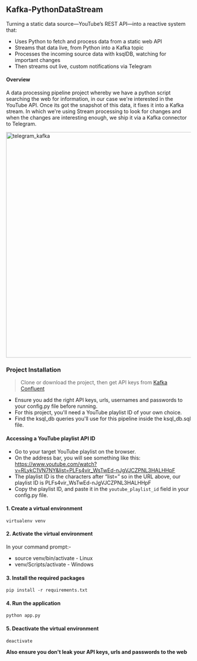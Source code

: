 ## Kafka-PythonDataStream

Turning a static data source—YouTube’s REST API—into a reactive system that:

- Uses Python to fetch and process data from a static web API
- Streams that data live, from Python into a Kafka topic
- Processes the incoming source data with ksqlDB, watching for important changes
- Then streams out live, custom notifications via Telegram

#### Overview
A data processing pipeline project whereby we have a python script searching the web for information, in our case we're interested in the YouTube API. Once its got the snapshot of this data, it fixes it into a Kafka stream. In which we're using Stream processing to look for changes and when the changes are interesting enough, we ship it via a Kafka connector to Telegram.

<img width="616" alt="telegram_kafka" src="https://github.com/Marx-wrld/Kafka-PythonDataStream/assets/105711066/c284264d-26ca-422f-badc-4529a0a716da">


### Project Installation

> Clone or download the project, then get API keys from [Kafka Confluent](https://login.confluent.io/login?state=hKFo2SBOeVdmSjZKbl9aNE04bjdRZGk3V0VieHRLakNqU3Q2YaFupWxvZ2luo3RpZNkgRWFOQlVvTER2QS1OV0Y3TmZ4T0NOSXYzZjFaUnZ4TEijY2lk2SBsMmhPcDBTMHRrU0IwVEZ0dklZZlpaOUVhS0Z2clNjNg&client=l2hOp0S0tkSB0TFtvIYfZZ9EaKFvrSc6&protocol=oauth2&cache=%5Bobject%20Object%5D&redirect_uri=https%3A%2F%2Fconfluent.cloud%2Fauth_callback&redirect_path=%2F&last_org_resource_id_map=%7B%22e1e225b4cdfec4f00cf73f67d4aed929cf92a4af195f0b6ad05d3939626b2d78%22%3A%7B%22org_resource_id%22%3A%223b7b68ba-2a9a-4a70-94b5-e7402dc7f9e7%22%2C%22timestamp%22%3A1708102812057%2C%22is_sso%22%3Afalse%7D%7D&segment_anon_id=eae06838-e73f-4552-8815-5cf380a7c74f&scope=openid%20profile%20email%20offline_access&response_type=code&response_mode=query&nonce=Ylo1VWJheHVQRWlDYkRLUmhiZ3FVVVMuUXNZZ0NlelVjWEc3cEYwRS00Ng%3D%3D&code_challenge=2KG-s8d56DGtcxFO8TZ_C-T3vPItAa2L1227-aDaxM0&code_challenge_method=S256&auth0Client=eyJuYW1lIjoiYXV0aDAtcmVhY3QiLCJ2ZXJzaW9uIjoiMS4xMi4xIn0%3D)

- Ensure you add the right API keys, urls, usernames and passwords to your config.py file before running.
- For this project, you'll need a YouTube playlist ID of your own choice.
- Find the ksql_db queries you'll use for this pipeline inside the ksql_db.sql file.

#### Accessing a YouTube playlist API ID
- Go to your target YouTube playlist on the browser.
- On the address bar, you will see something like this: https://www.youtube.com/watch?v=RLykC1VN7NY&list=PLFs4vir_WsTwEd-nJgVJCZPNL3HALHHpF
- The playlist ID is the characters after “list=” so in the URL above, our playlist ID is PLFs4vir_WsTwEd-nJgVJCZPNL3HALHHpF
- Copy the playlist ID, and paste it in the ```youtube_playlist_id``` field in your config.py file.

#### 1. Create a virtual environment
```
virtualenv venv
```

#### 2. Activate the virtual environment
In your command prompt:-

- source venv/bin/activate - Linux
- venv/Scripts/activate - Windows

#### 3. Install the required packages
```
pip install -r requirements.txt
```
#### 4. Run the application
```
python app.py
```
#### 5. Deactivate the virtual environment
```
deactivate
```

**Also ensure you don't leak your API keys, urls and passwords to the web**

